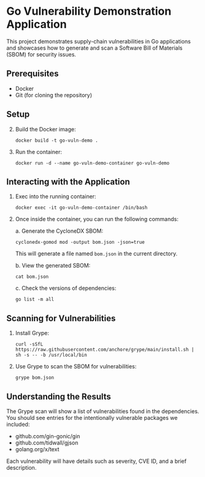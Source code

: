# Go Vulnerability Demonstration Application

This project demonstrates supply-chain vulnerabilities in Go applications and showcases how to generate and scan a Software Bill of Materials (SBOM) for security issues.

## Prerequisites

- Docker
- Git (for cloning the repository)

## Setup


2. Build the Docker image:
   ```
   docker build -t go-vuln-demo .
   ```

3. Run the container:
   ```
   docker run -d --name go-vuln-demo-container go-vuln-demo
   ```

## Interacting with the Application

1. Exec into the running container:
   ```
   docker exec -it go-vuln-demo-container /bin/bash
   ```

2. Once inside the container, you can run the following commands:

   a. Generate the CycloneDX SBOM:
      ```
      cyclonedx-gomod mod -output bom.json -json=true
      ```
      This will generate a file named `bom.json` in the current directory.

   b. View the generated SBOM:
      ```
      cat bom.json
      ```

   c. Check the versions of dependencies:
      ```
      go list -m all
      ```

## Scanning for Vulnerabilities


1. Install Grype:
   
   ```
   curl -sSfL https://raw.githubusercontent.com/anchore/grype/main/install.sh | sh -s -- -b /usr/local/bin
   ```

2. Use Grype to scan the SBOM for vulnerabilities:
   ```
   grype bom.json
   ```

## Understanding the Results

The Grype scan will show a list of vulnerabilities found in the dependencies. You should see entries for the intentionally vulnerable packages we included:

- github.com/gin-gonic/gin
- github.com/tidwall/gjson
- golang.org/x/text

Each vulnerability will have details such as severity, CVE ID, and a brief description.